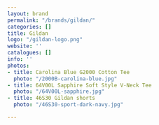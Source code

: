 ```yaml
---
layout: brand
permalink: "/brands/gildan/"
categories: []
title: Gildan
logo: "/gildan-logo.png"
website: ''
catalogues: []
info: ''
photos:
- title: Carolina Blue G2000 Cotton Tee
  photo: "/2000B-carolina-blue.jpg"
- title: 64V00L Sapphire Soft Style V-Neck Tee
  photo: "/64V00L-sapphire.jpg"
- title: 46S30 Gildan shorts
  photo: "/46S30-sport-dark-navy.jpg"

---
```

